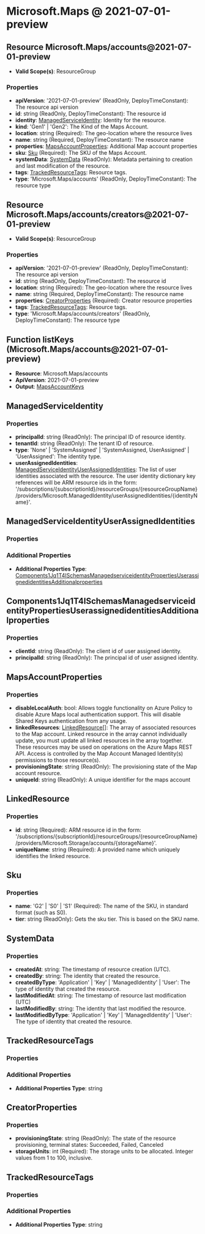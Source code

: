 # Microsoft.Maps @ 2021-07-01-preview

## Resource Microsoft.Maps/accounts@2021-07-01-preview
* **Valid Scope(s)**: ResourceGroup
### Properties
* **apiVersion**: '2021-07-01-preview' (ReadOnly, DeployTimeConstant): The resource api version
* **id**: string (ReadOnly, DeployTimeConstant): The resource id
* **identity**: [ManagedServiceIdentity](#managedserviceidentity): Identity for the resource.
* **kind**: 'Gen1' | 'Gen2': The Kind of the Maps Account.
* **location**: string (Required): The geo-location where the resource lives
* **name**: string (Required, DeployTimeConstant): The resource name
* **properties**: [MapsAccountProperties](#mapsaccountproperties): Additional Map account properties
* **sku**: [Sku](#sku) (Required): The SKU of the Maps Account.
* **systemData**: [SystemData](#systemdata) (ReadOnly): Metadata pertaining to creation and last modification of the resource.
* **tags**: [TrackedResourceTags](#trackedresourcetags): Resource tags.
* **type**: 'Microsoft.Maps/accounts' (ReadOnly, DeployTimeConstant): The resource type

## Resource Microsoft.Maps/accounts/creators@2021-07-01-preview
* **Valid Scope(s)**: ResourceGroup
### Properties
* **apiVersion**: '2021-07-01-preview' (ReadOnly, DeployTimeConstant): The resource api version
* **id**: string (ReadOnly, DeployTimeConstant): The resource id
* **location**: string (Required): The geo-location where the resource lives
* **name**: string (Required, DeployTimeConstant): The resource name
* **properties**: [CreatorProperties](#creatorproperties) (Required): Creator resource properties
* **tags**: [TrackedResourceTags](#trackedresourcetags): Resource tags.
* **type**: 'Microsoft.Maps/accounts/creators' (ReadOnly, DeployTimeConstant): The resource type

## Function listKeys (Microsoft.Maps/accounts@2021-07-01-preview)
* **Resource**: Microsoft.Maps/accounts
* **ApiVersion**: 2021-07-01-preview
* **Output**: [MapsAccountKeys](#mapsaccountkeys)

## ManagedServiceIdentity
### Properties
* **principalId**: string (ReadOnly): The principal ID of resource identity.
* **tenantId**: string (ReadOnly): The tenant ID of resource.
* **type**: 'None' | 'SystemAssigned' | 'SystemAssigned, UserAssigned' | 'UserAssigned': The identity type.
* **userAssignedIdentities**: [ManagedServiceIdentityUserAssignedIdentities](#managedserviceidentityuserassignedidentities): The list of user identities associated with the resource. The user identity dictionary key references will be ARM resource ids in the form: '/subscriptions/{subscriptionId}/resourceGroups/{resourceGroupName}/providers/Microsoft.ManagedIdentity/userAssignedIdentities/{identityName}'.

## ManagedServiceIdentityUserAssignedIdentities
### Properties
### Additional Properties
* **Additional Properties Type**: [Components1Jq1T4ISchemasManagedserviceidentityPropertiesUserassignedidentitiesAdditionalproperties](#components1jq1t4ischemasmanagedserviceidentitypropertiesuserassignedidentitiesadditionalproperties)

## Components1Jq1T4ISchemasManagedserviceidentityPropertiesUserassignedidentitiesAdditionalproperties
### Properties
* **clientId**: string (ReadOnly): The client id of user assigned identity.
* **principalId**: string (ReadOnly): The principal id of user assigned identity.

## MapsAccountProperties
### Properties
* **disableLocalAuth**: bool: Allows toggle functionality on Azure Policy to disable Azure Maps local authentication support. This will disable Shared Keys authentication from any usage.
* **linkedResources**: [LinkedResource](#linkedresource)[]: The array of associated resources to the Map account. Linked resource in the array cannot individually update, you must update all linked resources in the array together. These resources may be used on operations on the Azure Maps REST API. Access is controlled by the Map Account Managed Identity(s) permissions to those resource(s).
* **provisioningState**: string (ReadOnly): The provisioning state of the Map account resource.
* **uniqueId**: string (ReadOnly): A unique identifier for the maps account

## LinkedResource
### Properties
* **id**: string (Required): ARM resource id in the form: '/subscriptions/{subscriptionId}/resourceGroups/{resourceGroupName}/providers/Microsoft.Storage/accounts/{storageName}'.
* **uniqueName**: string (Required): A provided name which uniquely identifies the linked resource.

## Sku
### Properties
* **name**: 'G2' | 'S0' | 'S1' (Required): The name of the SKU, in standard format (such as S0).
* **tier**: string (ReadOnly): Gets the sku tier. This is based on the SKU name.

## SystemData
### Properties
* **createdAt**: string: The timestamp of resource creation (UTC).
* **createdBy**: string: The identity that created the resource.
* **createdByType**: 'Application' | 'Key' | 'ManagedIdentity' | 'User': The type of identity that created the resource.
* **lastModifiedAt**: string: The timestamp of resource last modification (UTC)
* **lastModifiedBy**: string: The identity that last modified the resource.
* **lastModifiedByType**: 'Application' | 'Key' | 'ManagedIdentity' | 'User': The type of identity that created the resource.

## TrackedResourceTags
### Properties
### Additional Properties
* **Additional Properties Type**: string

## CreatorProperties
### Properties
* **provisioningState**: string (ReadOnly): The state of the resource provisioning, terminal states: Succeeded, Failed, Canceled
* **storageUnits**: int (Required): The storage units to be allocated. Integer values from 1 to 100, inclusive.

## TrackedResourceTags
### Properties
### Additional Properties
* **Additional Properties Type**: string

